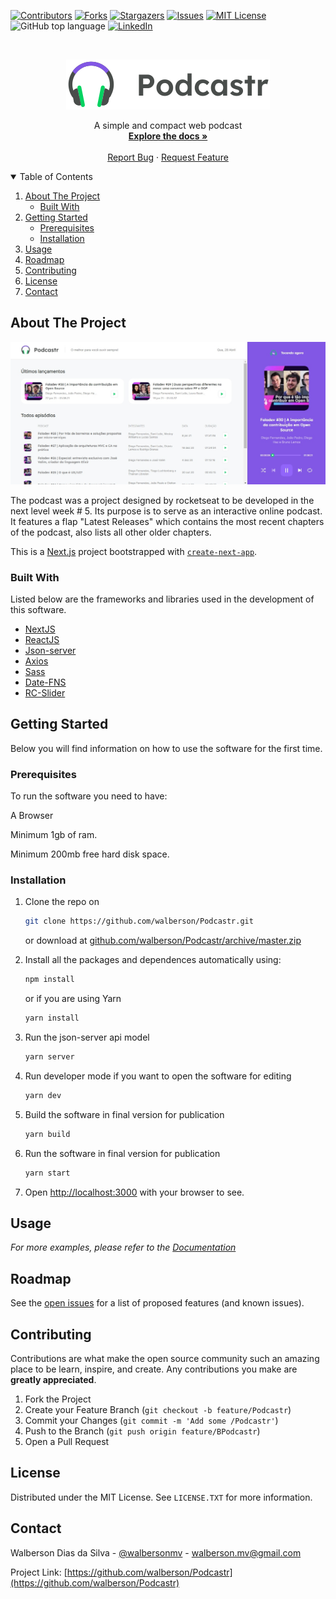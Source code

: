

[![Contributors][contributors-shield]][contributors-url]
[![Forks][forks-shield]][forks-url]
[![Stargazers][stars-shield]][stars-url]
[![Issues][issues-shield]][issues-url]
[![MIT License][license-shield]][license-url]
<img alt="GitHub top language" src="https://img.shields.io/github/languages/top/walberson/BuiatricCare-Neurology?style=for-the-badge">
[![LinkedIn][linkedin-shield]][linkedin-url]


<!-- PROJECT LOGO -->
<br />
<p align="center">
  <a href="https://github.com/walberson/Podcastr">
    <img src="logo.svg" alt="Logo" >
  </a>



  <p align="center">
    A simple and compact web podcast
    <br />
    <a href="https://github.com/walberson/Podcastr"><strong>Explore the docs »</strong></a>
    <br />
    <br />
    <a href="https://github.com/walberson/Podcastr/issues">Report Bug</a>
    ·
    <a href="https://github.com/walberson/Podcastr/issues">Request Feature</a>
  </p>
</p>



<!-- TABLE OF CONTENTS -->
<details open="open">
  <summary>Table of Contents</summary>
  <ol>
    <li>
      <a href="#about-the-project">About The Project</a>
      <ul>
        <li><a href="#built-with">Built With</a></li>
      </ul>
    </li>
    <li>
      <a href="#getting-started">Getting Started</a>
      <ul>
        <li><a href="#prerequisites">Prerequisites</a></li>
        <li><a href="#installation">Installation</a></li>
      </ul>
    </li>
    <li><a href="#usage">Usage</a></li>
    <li><a href="#roadmap">Roadmap</a></li>
    <li><a href="#contributing">Contributing</a></li>
    <li><a href="#license">License</a></li>
    <li><a href="#contact">Contact</a></li>
  </ol>
</details>



<!-- ABOUT THE PROJECT -->
## About The Project

[![Podcastr - The best for you to hear always!][product-screenshot]](/)

  <p>
  The podcast was a project designed by rocketseat to be developed in the next level week # 5.
Its purpose is to serve as an interactive online podcast.
It features a flap
"Latest Releases" which contains the most recent chapters of the podcast, also lists all other older chapters.</p>

This is a [Next.js](https://nextjs.org/) project bootstrapped with [`create-next-app`](https://github.com/vercel/next.js/tree/canary/packages/create-next-app).
  
  
### Built With

Listed below are the frameworks and libraries used in the development of this software.
* [NextJS](https://nextjs.org/)
* [ReactJS](https://pt-br.reactjs.org/)
* [Json-server](https://github.com/typicode/json-server)
* [Axios](https://github.com/axios/axios)
* [Sass](https://sass-lang.com/)
* [Date-FNS](https://date-fns.org/)
* [RC-Slider](https://www.npmjs.com/package/rc-slider)


<!-- GETTING STARTED -->
## Getting Started

Below you will find information on how to use the software for the first time. 

### Prerequisites

<p>To run the software you need to have:</p>
<p>A Browser</p>
<p>Minimum 1gb of ram.</p>
<p>Minimum 200mb free hard disk space.</p>

### Installation

1. Clone the repo on
   ```sh
   git clone https://github.com/walberson/Podcastr.git
   ```
   or download at [github.com/walberson/Podcastr/archive/master.zip](https://github.com/walberson/Podcastr/archive/main.zip)

3. Install all the packages and dependences automatically using:
      ```sh
   npm install
   ```
   or if you are using Yarn
      ```sh
   yarn install
   ```

4. Run the json-server api model
      ```sh
   yarn server
   ```

4. Run developer mode if you want to open the software for editing
      ```sh
   yarn dev
   ```

5. Build the software in final version for publication
      ```sh
   yarn build
   ```

6. Run the software in final version for publication
      ```sh
   yarn start
   ```
7. Open [http://localhost:3000](http://localhost:3000) with your browser to see.

<!-- USAGE EXAMPLES -->
## Usage



_For more examples, please refer to the [Documentation](https://github.com/walberson/Podcastr)_



<!-- ROADMAP -->
## Roadmap

See the [open issues](https://github.com/walberson/Podcastr/issues) for a list of proposed features (and known issues).



<!-- CONTRIBUTING -->
## Contributing

Contributions are what make the open source community such an amazing place to be learn, inspire, and create. Any contributions you make are **greatly appreciated**.

1. Fork the Project
2. Create your Feature Branch (`git checkout -b feature/Podcastr`)
3. Commit your Changes (`git commit -m 'Add some /Podcastr'`)
4. Push to the Branch (`git push origin feature/BPodcastr`)
5. Open a Pull Request



<!-- LICENSE -->
## License

Distributed under the MIT License. See `LICENSE.TXT` for more information.



<!-- CONTACT -->
## Contact

Walberson Dias da Silva - [@walbersonmv](https://twitter.com/walbersonmv) - walberson.mv@gmail.com

Project Link: [https://github.com/walberson/Podcastr](https://github.com/walberson/Podcastr)


<!-- MARKDOWN LINKS & IMAGES -->
<!-- https://www.markdownguide.org/basic-syntax/#reference-style-links -->
[contributors-shield]: https://img.shields.io/github/contributors/walberson/Podcastr?style=for-the-badge
[contributors-url]: https://github.com/walberson/Podcastr/graphs/contributors
[forks-shield]: https://img.shields.io/github/forks/walberson/Podcastr?style=for-the-badge
[forks-url]: https://github.com/walberson/Podcastr/network/members
[stars-shield]: https://img.shields.io/github/stars/walberson/Podcastr?style=for-the-badge
[stars-url]: https://github.com/walberson/Podcastr/stargazers
[issues-shield]: https://img.shields.io/github/issues/walberson/Podcastr?style=for-the-badge
[issues-url]: https://github.com/walberson/Podcastr/issues
[license-shield]: https://img.shields.io/github/license/walberson/Podcastr?style=for-the-badge
[license-url]: https://github.com/walberson/Podcastr/blob/master/LICENSE.txt
[linkedin-shield]: https://img.shields.io/badge/-LinkedIn-black.svg?style=for-the-badge&logo=linkedin&colorB=555
[linkedin-url]: https://www.linkedin.com/in/walbersonsilva/
[product-screenshot]: /podcastrIndex2.jpg
